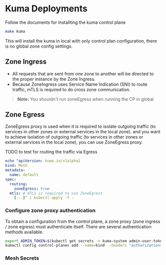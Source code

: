 # Kuma Deployments

Follow the documents for installting the kuma control plane

```bash
make kuma
```

This will install the kuma in local with only control plan configuration, there is no global zone config settings.

## Zone Ingress

- All requests that are sent from one zone to another will be directed to the proper instance by the Zone Ingress.
- Because ZoneIngress uses Service Name Indication (SNI) to route traffic, mTLS is required to do cross zone communication.

> **Note:** You shouldn't run zoneEgress when running the CP in global



## Zone Egress

ZoneEgress proxy is used when it is required to isolate outgoing traffic (to services in other zones or external services in the local zone). and you want to achieve isolation of outgoing traffic (to services in other zones or external services in the local zone), you can use ZoneEgress proxy.

TODO to test for routing the traffic via Egress

```yaml
echo "apiVersion: kuma.io/v1alpha1
kind: Mesh
metadata:
  name: default
spec:
  routing:
    zoneEgress: true
  mtls: # mTLS is required to use ZoneEgress
    [...]" | kubectl apply -f -
```

### Configure zone proxy authentication

To obtain a configuration from the control plane, a zone proxy (zone ingress / zone egress) must authenticate itself. There are several authentication methods available.

```bash
export ADMIN_TOKEN=$(kubectl get secrets -n kuma-system admin-user-token -ojson | jq -r .data.value | base64 -d)
kumactl config control-planes add --name=kind --headers "authorization=Bearer $ADMIN_TOKEN" --address=http://kuma.example.com --overwrite
```

### Mesh Secrets

